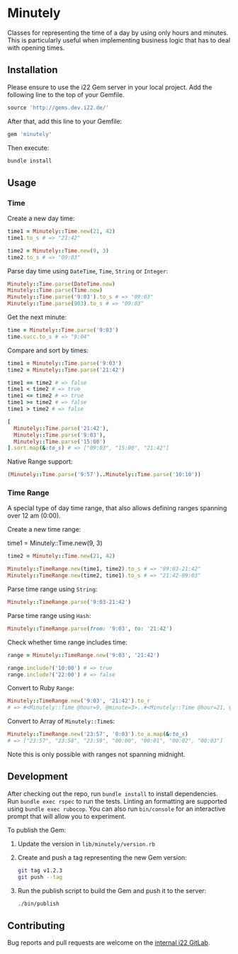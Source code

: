 # Minutely

Classes for representing the time of a day by using only hours and minutes. This
is particularly useful when implementing business logic that has to deal with
opening times.

## Installation

Please ensure to use the i22 Gem server in your local project. Add the following
line to the top of your Gemfile.

```ruby
source 'http://gems.dev.i22.de/'
```

After that, add this line to your Gemfile:

```ruby
gem 'minutely'
```

Then execute:

```sh
bundle install
```

## Usage

### Time

Create a new day time:

```ruby
time1 = Minutely::Time.new(21, 42)
time1.to_s # => "21:42"

time2 = Minutely::Time.new(9, 3)
time2.to_s # => "09:03"
```

Parse day time using `DateTime`, `Time`, `String` or `Integer`:

```ruby
Minutely::Time.parse(DateTime.now)
Minutely::Time.parse(Time.now)
Minutely::Time.parse('9:03').to_s # => "09:03"
Minutely::Time.parse(903).to_s # => "09:03"
```

Get the next minute:

```ruby
time = Minutely::Time.parse('9:03')
time.succ.to_s # => "9:04"
```

Compare and sort by times:

```ruby
time1 = Minutely::Time.parse('9:03')
time2 = Minutely::Time.parse('21:42')

time1 == time2 # => false
time1 < time2 # => true
time1 <= time2 # => true
time1 >= time2 # => false
time1 > time2 # => false

[
  Minutely::Time.parse('21:42'),
  Minutely::Time.parse('9:03'),
  Minutely::Time.parse('15:00')
].sort.map(&:to_s) # => ["09:03", "15:00", "21:42"]
```

Native Range support:

```ruby
(Minutely::Time.parse('9:57')..Minutely::Time.parse('10:10'))

```

### Time Range

A special type of day time range, that also allows defining ranges spanning over
12 am (0:00).

Create a new time range:

time1 = Minutely::Time.new(9, 3)
```ruby
time2 = Minutely::Time.new(21, 42)

Minutely::TimeRange.new(time1, time2).to_s # => "09:03-21:42"
Minutely::TimeRange.new(time2, time1).to_s # => "21:42-09:03"
```

Parse time range using `String`:

```ruby
Minutely::TimeRange.parse('9:03-21:42')
```

Parse time range using `Hash`:

```ruby
Minutely::TimeRange.parse(from: '9:03', to: '21:42')
```

Check whether time range includes time:

```ruby
range = Minutely::TimeRange.new('9:03', '21:42')

range.include?('10:00') # => true
range.include?('22:00') # => false
```

Convert to Ruby `Range`:

```ruby
Minutely::TimeRange.new('9:03', '21:42').to_r
# => #<Minutely::Time @hour=9, @minute=3>..#<Minutely::Time @hour=21, @minute=42>
```

Convert to Array of `Minutely::Time`s:

```ruby
Minutely::TimeRange.new('23:57', '0:03').to_a.map(&:to_s)
# => ["23:57", "23:58", "23:59", "00:00", "00:01", "00:02", "00:03"]
```

Note this is only possible with ranges not spanning midnight.

## Development

After checking out the repo, run `bundle install` to install dependencies. Run
`bundle exec rspec` to run the tests. Linting an formatting are supported using
`bundle exec rubocop`. You can also run `bin/console` for an interactive prompt
that will allow you to experiment.

To publish the Gem:

1. Update the version in `lib/minutely/version.rb`

2. Create and push a tag representing the new Gem version:

   ```sh
   git tag v1.2.3
   git push --tag
   ```

3. Run the publish script to build the Gem and push it to the server:

   ```sh
   ./bin/publish
   ```

## Contributing

Bug reports and pull requests are welcome on the [internal i22
GitLab](https://gitlab.i22.de/pakete/ruby/minutely).
